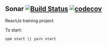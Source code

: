 Sonar [![Build Status](https://travis-ci.org/taras-bohdan/Sonar.svg?branch=master)](https://travis-ci.org/taras-bohdan/Sonar) [![codecov](https://codecov.io/gh/taras-bohdan/Sonar/branch/master/graph/badge.svg)](https://codecov.io/gh/taras-bohdan/Sonar)
----------------

ReactJs training project

To start:
```npm
npm start || yarn start
```
